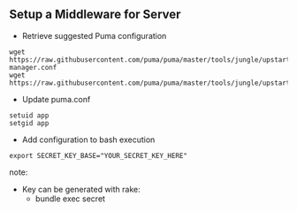 ##  Setup a Middleware for Server

* Retrieve suggested Puma configuration

```
wget https://raw.githubusercontent.com/puma/puma/master/tools/jungle/upstart/puma-manager.conf
wget https://raw.githubusercontent.com/puma/puma/master/tools/jungle/upstart/puma.conf
```

* Update puma.conf

```
setuid app
setgid app
```

* Add configuration to bash execution

```
export SECRET_KEY_BASE="YOUR_SECRET_KEY_HERE"
```

note:
- Key can be generated with rake:
  - bundle exec secret
